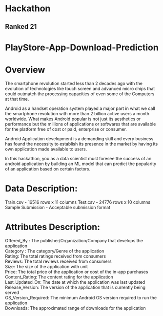# Hackathon     
## Ranked 21
# PlayStore-App-Download-Prediction

# Overview
The smartphone revolution started less than 2 decades ago with   the evolution of technologies like touch screen and advanced micro chips that could outmatch the processing capacities of  even some of the Computers at that time. 

Android as a handset operation system played a major part in what we call the smartphone revolution with more than 2 billion active users a month worldwide. What makes Android popular is not just its aesthetics or performance but the millions of applications or softwares that are available for the platform free of cost or paid, enterprise or consumer.

Android Application development is a demanding skill and every business has found the necessity to establish its presence in the market by having its own application made available to users.

In this hackathon, you as a data scientist must foresee the success of an android application by building an ML model that can predict the popularity of an application based on certain factors.

# Data Description:

Train.csv - 16516 rows x 11 columns
Test.csv - 24776 rows x 10 columns
Sample Submission - Acceptable submission format

# Attributes Description:

Offered_By : The publisher/Organization/Company that develops the application     
Category : The category/Genre of the application      
Rating: The total ratings received from consumers     
Reviews: The total reviews received from consumers      
Size: The size of the application with unit     
Price: The total price of the application or cost of the in-app purchases     
Content_Rating: The content rating for the application      
Last_Updated_On: The date at which the application was last updated     
Release_Version: The version of the application that is currently being served      
OS_Version_Required: The minimum Android OS version required to run the application     
Downloads: The approximated range of downloads for the application      




